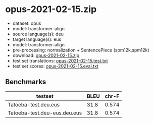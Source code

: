 # opus-2021-02-15.zip

* dataset: opus
* model: transformer-align
* source language(s): deu
* target language(s): eus
* model: transformer-align
* pre-processing: normalization + SentencePiece (spm12k,spm12k)
* download: [opus-2021-02-15.zip](https://object.pouta.csc.fi/Tatoeba-MT-models/deu-eus/opus-2021-02-15.zip)
* test set translations: [opus-2021-02-15.test.txt](https://object.pouta.csc.fi/Tatoeba-MT-models/deu-eus/opus-2021-02-15.test.txt)
* test set scores: [opus-2021-02-15.eval.txt](https://object.pouta.csc.fi/Tatoeba-MT-models/deu-eus/opus-2021-02-15.eval.txt)

## Benchmarks

| testset               | BLEU  | chr-F |
|-----------------------|-------|-------|
| Tatoeba-test.deu.eus 	| 31.8 	| 0.574 |
| Tatoeba-test.deu-eus.deu.eus 	| 31.8 	| 0.574 |

